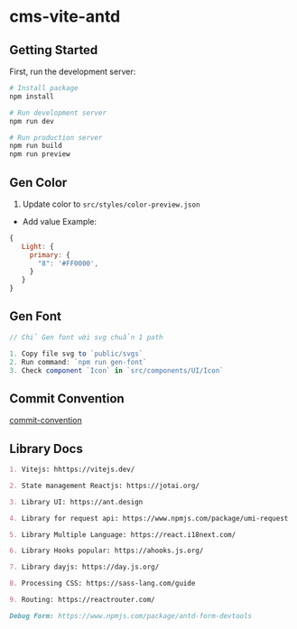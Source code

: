 # cms-vite-antd

## Getting Started

First, run the development server:

```bash
# Install package
npm install

# Run development server
npm run dev

# Run production server
npm run build
npm run preview
```

## Gen Color

1. Update color to `src/styles/color-preview.json`

- Add value
  Example:

```js
{
   Light: {
     primary: {
       "8": '#FF0000',
     }
   }
}
```

## Gen Font

```js
// Chỉ Gen font với svg chuẩn 1 path

1. Copy file svg to `public/svgs`
2. Run command: `npm run gen-font`
3. Check component `Icon` in `src/components/UI/Icon`
```

## Commit Convention

[commit-convention](.github/commit-convention.md)

## Library Docs

```md
1. Vitejs: hhttps://vitejs.dev/

2. State management Reactjs: https://jotai.org/

3. Library UI: https://ant.design

4. Library for request api: https://www.npmjs.com/package/umi-request

5. Library Multiple Language: https://react.i18next.com/

6. Library Hooks popular: https://ahooks.js.org/

7. Library dayjs: https://day.js.org/

8. Processing CSS: https://sass-lang.com/guide

9. Routing: https://reactrouter.com/
```

```md
Debug Form: https://www.npmjs.com/package/antd-form-devtools
```
